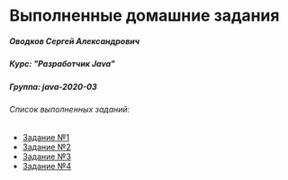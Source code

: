 Выполненные домашние задания
=============================

##### Оводков Сергей Александрович
##### Курс: "Разработчик Java"
##### Группа: java-2020-03
###### Список выполненных заданий:

* [Задание №1](https://github.com/Gravonere/2020-03-otus-java-Ovodkov/tree/master/hw01)
* [Задание №2](https://github.com/Gravonere/2020-03-otus-java-Ovodkov/tree/master/hw02)
* [Задание №3](https://github.com/Gravonere/2020-03-otus-java-Ovodkov/tree/master/hw03)
* [Задание №4](https://github.com/Gravonere/2020-03-otus-java-Ovodkov/tree/master/hw04)